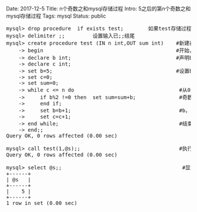 Date: 2017-12-5
Title: n个奇数之和mysql存储过程
Intro: 5之后的第n个奇数之和mysql存储过程
Tags: mysql
Status: public
                                                          
<pre>
mysql> drop procedure  if exists test;        如果test存储过程存在就删除
mysql> delimiter ;;         设置输入已;;结尾
mysql> create procedure test (IN n int,OUT sum int)    #新建存储过程test并声明n具有IN，sum为OUT
    -> begin                                           #开始，固定格式
    -> declare b int;                                  #声明b，c为整型
    -> declare c int;                                  
    -> set b=5;                                        #设置b=5，c=0,sum=0
    -> set c=0;
    -> set sum=0;
    -> while c <= n do                                  #从0开始一直到n循环
    ->     if b%2 !=0 then  set sum=sum+b;              #奇数则计算sum之和
    ->     end if;                                      
    ->     set b=b+1;                                   #b，c依次递增
    ->     set c=c+1;
    -> end while;                                       #结束循环
    -> end;;
Query OK, 0 rows affected (0.00 sec)

mysql> call test(1,@s);;                                #执行存储过程
Query OK, 0 rows affected (0.00 sec)

mysql> select @s;;                                       #显示sum值
+------+
| @s   |
+------+
|    5 |
+------+
1 row in set (0.00 sec)
</pre>